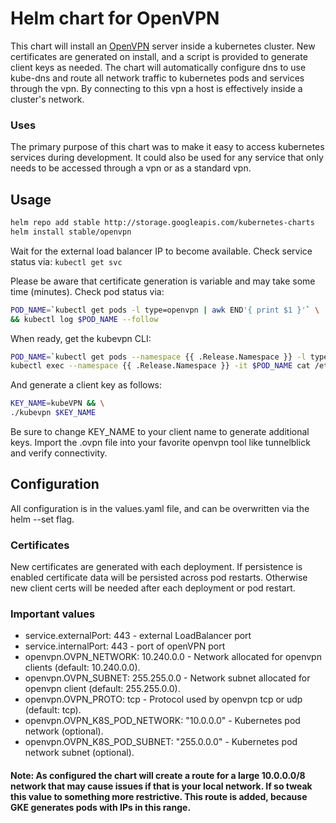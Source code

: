 # Helm chart for OpenVPN
This chart will install an [OpenVPN](https://openvpn.net/) server inside a kubernetes cluster.  New certificates are generated on install, and a script is provided to generate client keys as needed.  The chart will automatically configure dns to use kube-dns and route all network traffic to kubernetes pods and services through the vpn.  By connecting to this vpn a host is effectively inside a cluster's network.

### Uses
The primary purpose of this chart was to make it easy to access kubernetes services during development.  It could also be used for any service that only needs to be accessed through a vpn or as a standard vpn.

## Usage

```bash
helm repo add stable http://storage.googleapis.com/kubernetes-charts
helm install stable/openvpn
```

Wait for the external load balancer IP to become available.  Check service status via: `kubectl get svc`
 
Please be aware that certificate generation is variable and may take some time (minutes).
Check pod status via:

```bash
POD_NAME=`kubectl get pods -l type=openvpn | awk END'{ print $1 }'` \
&& kubectl log $POD_NAME --follow
```

When ready, get the kubevpn CLI:

```bash
POD_NAME=`kubectl get pods --namespace {{ .Release.Namespace }} -l type=openvpn | awk END'{ print $1 }'` && \
kubectl exec --namespace {{ .Release.Namespace }} -it $POD_NAME cat /etc/openvpn/setup/kubevpn.sh | tr -d '\r' > ./kubevpn && chmod +x ./kubevpn

```

And generate a client key as follows:

```bash
KEY_NAME=kubeVPN && \
./kubevpn $KEY_NAME

```

Be sure to change KEY_NAME to your client name to generate additional keys.  Import the .ovpn file into your favorite openvpn tool like tunnelblick and verify connectivity.

## Configuration

All configuration is in the values.yaml file, and can be overwritten via the helm --set flag.

### Certificates

New certificates are generated with each deployment.  If persistence is enabled certificate data will be persisted across pod restarts.  Otherwise new client certs will be needed after each deployment or pod restart.

### Important values
* service.externalPort: 443 - external LoadBalancer port
* service.internalPort: 443 - port of openVPN port
* openvpn.OVPN_NETWORK: 10.240.0.0 - Network allocated for openvpn clients (default: 10.240.0.0).
* openvpn.OVPN_SUBNET:  255.255.0.0 - Network subnet allocated for openvpn client (default: 255.255.0.0).
* openvpn.OVPN_PROTO: tcp - Protocol used by openvpn tcp or udp (default: tcp).
* openvpn.OVPN_K8S_POD_NETWORK: "10.0.0.0" - Kubernetes pod network (optional).
* openvpn.OVPN_K8S_POD_SUBNET: "255.0.0.0" - Kubernetes pod network subnet (optional).

#### Note: As configured the chart will create a route for a large 10.0.0.0/8 network that may cause issues if that is your local network.  If so tweak this value to something more restrictive.  This route is added, because GKE generates pods with IPs in this range.
